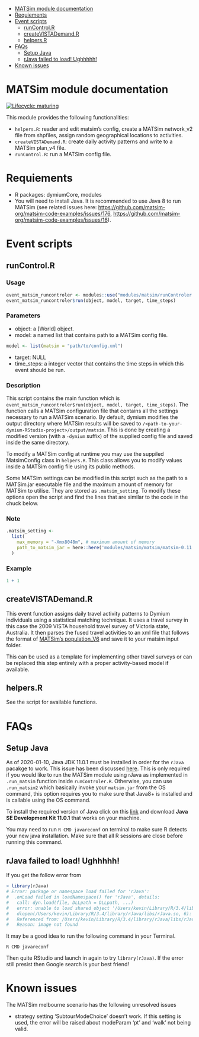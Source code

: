 
  - [MATSim module documentation](#matsim-module-documentation)
  - [Requiements](#requiements)
  - [Event scripts](#event-scripts)
      - [runControl.R](#runcontrol.r)
      - [createVISTADemand.R](#createvistademand.r)
      - [helpers.R](#helpers.r)
  - [FAQs](#faqs)
      - [Setup Java](#setup-java)
      - [rJava failed to load\!
        Ughhhhh\!](#rjava-failed-to-load-ughhhhh)
  - [Known issues](#known-issues)

<!-- README.md is generated from README.Rmd. Please edit that file -->

# MATSim module documentation

<!-- badges: start -->

[![Lifecycle:
maturing](https://img.shields.io/badge/lifecycle-maturing-blue.svg)](https://www.tidyverse.org/lifecycle/#maturing)
<!-- badges: end -->

This module provides the following functionalities:

  - `helpers.R`: reader and edit matsim’s config, create a MATSim
    network\_v2 file from shpfiles, assign random geographical locations
    to activities.
  - `createVISTADemand.R`: create daily activity patterns and write to a
    MATSim plan\_v4 file.
  - `runControl.R`: run a MATSim config file.

# Requiements

  - R packages: dymiumCore, modules
  - You will need to install Java. It is recommended to use Java 8 to
    run MATSim (see related issues here:
    <https://github.com/matsim-org/matsim-code-examples/issues/176>,
    <https://github.com/matsim-org/matsim-code-examples/issues/16>).

# Event scripts

## runControl.R

### Usage

``` r
event_matsim_runcontroler <- modules::use("modules/matsim/runControler.R")
event_matsim_runcontroler$run(object, model, target, time_steps)
```

### Parameters

  - object: a \[World\] object.
  - model: a named list that contains path to a MATSim config file.

<!-- end list -->

``` r
model <- list(matsim = "path/to/config.xml")
```

  - target: NULL
  - time\_steps: a integer vector that contains the time steps in which
    this event should be run.

### Description

This script contains the main function which is
`event_matsim_runcontroler$run(object, model, target, time_steps)`. The
function calls a MATSim configuration file that contains all the
settings necessary to run a MATSim scenario. By default, dymium modifies
the output directory where MATSim results will be saved to
`/<path-to-your-dymium-RStudio-project>/output/matsim`. This is done by
creating a modified version (with a `-dymium` suffix) of the supplied
config file and saved inside the same directory.

To modify a MATSim config at runtime you may use the suppiled
MatsimConfig class in `helpers.R`. This class allows you to modify
values inside a MATSim config file using its public methods.

Some MATSim settings can be modified in this script such as the path to
a MATSim.jar executable file and the maximum amount of memory for MATSim
to utilise. They are stored as `.matsim_setting`. To modify these
options open the script and find the lines that are similar to the code
in the chuck below.

### Note

``` r
.matsim_setting <- 
  list(
    max_memory = "-Xmx8048m", # maximum amount of memory
    path_to_matsim_jar = here::here('modules/matsim/matsim/matsim-0.11.0-SNAPSHOT.jar') # path to your MATSim.jar
  )
```

### Example

``` r
1 + 1 
```

## createVISTADemand.R

This event function assigns daily travel activity patterns to Dymium
individuals using a statistical matching technique. It uses a travel
survey in this case the 2009 VISTA household travel survey of Victoria
state, Australia. It then parses the fused travel activities to an xml
file that follows the format of [MATSim’s
population\_V6](http://www.matsim.org/files/dtd/population_v6.dtd) and
save it to your matsim input folder.

This can be used as a template for implementing other travel surveys or
can be replaced this step entirely with a proper activity-based model if
available.

## helpers.R

See the script for available functions.

# FAQs

## Setup Java

As of 2020-01-10, Java JDK 11.0.1 must be installed in order for the
`rJava` pacakge to work. This issue has been discussed
[here](https://github.com/rstudio/rstudio/issues/2254). This is only
required if you would like to run the MATSim module using rJava as
implemented in `.run_matsim` function inside `runControler.R`.
Otherwise, you can use `.run_matsim2` which basically invoke your
`matsim.jar` from the OS command, this option requires you to make sure
that Java8+ is installed and is callable using the OS command.

To install the required version of Java click on this
[link](https://www.oracle.com/technetwork/java/javase/downloads/java-archive-javase11-5116896.html)
and download **Java SE Development Kit 11.0.1** that works on your
machine.

You may need to run `R CMD javareconf` on terminal to make sure R
detects your new java installation. Make sure that all R sessions are
close before running this command.

## rJava failed to load\! Ughhhhh\!

If you get the follow error from

``` r
> library(rJava)
# Error: package or namespace load failed for 'rJava':
#  .onLoad failed in loadNamespace() for 'rJava', details:
#   call: dyn.load(file, DLLpath = DLLpath, ...)
#   error: unable to load shared object '/Users/kevin/Library/R/3.4/library/rJava/libs/rJava.so':
#   dlopen(/Users/kevin/Library/R/3.4/library/rJava/libs/rJava.so, 6): Library not loaded: @rpath/libjvm.dylib
#   Referenced from: /Users/kevin/Library/R/3.4/library/rJava/libs/rJava.so
#   Reason: image not found
```

It may be a good idea to run the following command in your Terminal.

    R CMD javareconf

Then quite RStudio and launch in again to try `library(rJava)`. If the
error still presist then Google search is your best friend\!

# Known issues

The MATSim melbourne scenario has the following unresolved issues

  - strategy setting ‘SubtourModeChoice’ doesn’t work. If this setting
    is used, the error will be raised about modeParam ‘pt’ and ‘walk’
    not being valid.
